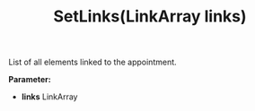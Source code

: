 ﻿---
uid: crmscript_ref_NSAppointmentEntity_SetLinks
title: SetLinks(LinkArray links)
intellisense: NSAppointmentEntity.SetLinks
keywords: NSAppointmentEntity, GetLinks
so.topic: reference
---

List of all elements linked to the appointment.

**Parameter:** 
 - **links** LinkArray

